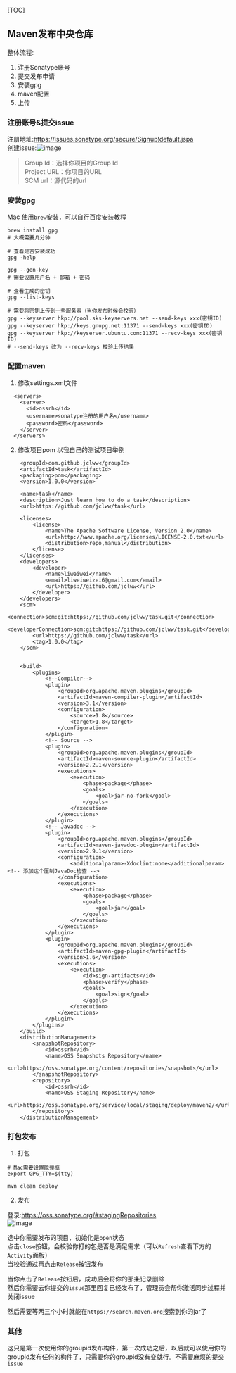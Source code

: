 [TOC]
## Maven发布中央仓库
整体流程:
1. 注册Sonatype账号
2. 提交发布申请
3. 安装gpg
4. maven配置
5. 上传

### 注册账号&提交issue
注册地址:https://issues.sonatype.org/secure/Signup!default.jspa  
创建issue:![image](https://raw.githubusercontent.com/jclww/doc/master/img/sonatype_issue.png)  
> Group Id：选择你项目的Group Id  
Project URL：你项目的URL  
SCM url：源代码的url

### 安装gpg
Mac 使用`brew`安装，可以自行百度安装教程
```
brew install gpg
# 大概需要几分钟

# 查看是否安装成功
gpg -help

gpg --gen-key
# 需要设置用户名 + 邮箱 + 密码

# 查看生成的密钥
gpg --list-keys

# 需要将密钥上传到一些服务器（当你发布时候会校验）
gpg --keyserver hkp://pool.sks-keyservers.net --send-keys xxx(密钥ID)
gpg --keyserver hkp://keys.gnupg.net:11371 --send-keys xxx(密钥ID)
gpg --keyserver hkp://keyserver.ubuntu.com:11371 --recv-keys xxx(密钥ID)
# --send-keys 改为 --recv-keys 校验上传结果
```
### 配置maven
1. 修改settings.xml文件
```
  <servers>
    <server>
      <id>ossrh</id>
      <username>sonatype注册的用户名</username>
      <password>密码</password>
    </server>
  </servers>
```
2. 修改项目pom
以我自己的测试项目举例
```
    <groupId>com.github.jclww</groupId>
    <artifactId>task</artifactId>
    <packaging>pom</packaging>
    <version>1.0.0</version>

    <name>task</name>
    <description>Just learn how to do a task</description>
    <url>https://github.com/jclww/task</url>

    <licenses>
        <license>
            <name>The Apache Software License, Version 2.0</name>
            <url>http://www.apache.org/licenses/LICENSE-2.0.txt</url>
            <distribution>repo,manual</distribution>
        </license>
    </licenses>
    <developers>
        <developer>
            <name>liweiwei</name>
            <email>liweiweizei6@gmail.com</email>
            <url>https://github.com/jclww</url>
        </developer>
    </developers>
    <scm>
        <connection>scm:git:https://github.com/jclww/task.git</connection>
        <developerConnection>scm:git:https://github.com/jclww/task.git</developerConnection>
        <url>https://github.com/jclww/task</url>
        <tag>1.0.0</tag>
    </scm>
    
    
    <build>
        <plugins>
            <!--Compiler-->
            <plugin>
                <groupId>org.apache.maven.plugins</groupId>
                <artifactId>maven-compiler-plugin</artifactId>
                <version>3.1</version>
                <configuration>
                    <source>1.8</source>
                    <target>1.8</target>
                </configuration>
            </plugin>
            <!-- Source -->
            <plugin>
                <groupId>org.apache.maven.plugins</groupId>
                <artifactId>maven-source-plugin</artifactId>
                <version>2.2.1</version>
                <executions>
                    <execution>
                        <phase>package</phase>
                        <goals>
                            <goal>jar-no-fork</goal>
                        </goals>
                    </execution>
                </executions>
            </plugin>
            <!-- Javadoc -->
            <plugin>
                <groupId>org.apache.maven.plugins</groupId>
                <artifactId>maven-javadoc-plugin</artifactId>
                <version>2.9.1</version>
                <configuration>
                    <additionalparam>-Xdoclint:none</additionalparam><!-- 添加这个压制JavaDoc检查 -->
                </configuration>
                <executions>
                    <execution>
                        <phase>package</phase>
                        <goals>
                            <goal>jar</goal>
                        </goals>
                    </execution>
                </executions>
            </plugin>
            <plugin>
                <groupId>org.apache.maven.plugins</groupId>
                <artifactId>maven-gpg-plugin</artifactId>
                <version>1.6</version>
                <executions>
                    <execution>
                        <id>sign-artifacts</id>
                        <phase>verify</phase>
                        <goals>
                            <goal>sign</goal>
                        </goals>
                    </execution>
                </executions>
            </plugin>
        </plugins>
    </build>
    <distributionManagement>
        <snapshotRepository>
            <id>ossrh</id>
            <name>OSS Snapshots Repository</name>
            <url>https://oss.sonatype.org/content/repositories/snapshots/</url>
        </snapshotRepository>
        <repository>
            <id>ossrh</id>
            <name>OSS Staging Repository</name>
            <url>https://oss.sonatype.org/service/local/staging/deploy/maven2/</url>
        </repository>
    </distributionManagement>
```
### 打包发布
1. 打包
```
# Mac需要设置能弹框
export GPG_TTY=$(tty)

mvn clean deploy
```
2. 发布

登录:https://oss.sonatype.org/#stagingRepositories  
![image](https://raw.githubusercontent.com/jclww/doc/master/img/sonatype_oss.png)   

选中你需要发布的项目，初始化是`open`状态  
点击`close`按钮，会校验你打的包是否是满足需求（可以`Refresh`查看下方的`Activity`面板）  
当校验通过再点击`Release`按钮发布

当你点击了`Release`按钮后，成功后会将你的那条记录删除  
然后你需要去你提交的`issue`那里回复已经发布了，管理员会帮你激活同步过程并关闭issue  

然后需要等两三个小时就能在`https://search.maven.org`搜索到你的jar了

### 其他
这只是第一次使用你的groupid发布构件，第一次成功之后，以后就可以使用你的groupid发布任何的构件了，只需要你的groupid没有变就行。不需要麻烦的提交`issue`
